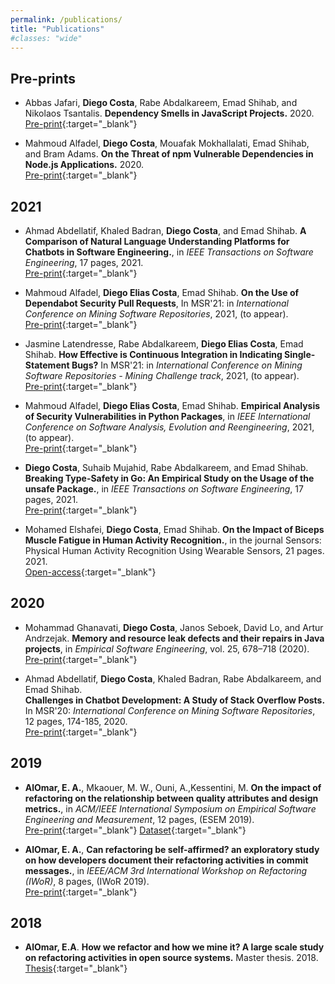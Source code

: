 ```yaml
---
permalink: /publications/
title: "Publications"
#classes: "wide"
---
```


## Pre-prints
	
- Abbas Jafari, **Diego Costa**, Rabe Abdalkareem, Emad Shihab, and Nikolaos Tsantalis.
	**Dependency Smells in JavaScript Projects.**
    2020.
    <br>
	<i class="fa fa-file-pdf"></i> [Pre-print](https://arxiv.org/abs/2010.14573){:target="_blank"}

- Mahmoud Alfadel, **Diego Costa**, Mouafak Mokhallalati, Emad Shihab, and Bram Adams.
	**On the Threat of npm Vulnerable Dependencies in Node.js Applications.**
    2020.
    <br>
	<i class="fa fa-file-pdf"></i> [Pre-print](https://arxiv.org/abs/2009.09019){:target="_blank"}

<!-- 5. Mahmoud Alfadel, **Diego Costa** and Emad Shihab.
	``Empirical analysis of security vulnerabilities in python packages''.
	Submitted to SANER'21: International Conference on Software Analysis, Evolution and Reengineering. 2020. -->

## 2021

- Ahmad Abdellatif, Khaled Badran, **Diego Costa**, and Emad Shihab.
	**A Comparison of Natural Language Understanding Platforms for Chatbots in Software Engineering.**,
    in *IEEE Transactions on Software Engineering*, 17 pages, 2021.
	<br>
	<i class="fa fa-file-pdf"></i> [Pre-print](https://www.researchgate.net/publication/351417230){:target="_blank"}

- Mahmoud Alfadel, **Diego Elias Costa**, Emad Shihab. 
  **On the Use of Dependabot Security Pull Requests**,
  In MSR'21: in *International Conference on Mining Software Repositories*, 2021, (to appear).
  <br> 
  <i class="fa fa-file-pdf"></i> [Pre-print](https://www.researchgate.net/publication/349641251){:target="_blank"}

- Jasmine Latendresse, Rabe Abdalkareem, **Diego Elias Costa**, Emad Shihab.
  **How Effective is Continuous Integration in Indicating Single-Statement Bugs?**
	In MSR'21: in *International Conference on Mining Software Repositories - Mining Challenge track*, 2021, (to appear).
   <br> 
   <i class="fa fa-file-pdf"></i> [Pre-print](https://www.researchgate.net/publication/349895921){:target="_blank"}


- Mahmoud Alfadel, **Diego Elias Costa**, Emad Shihab.
  **Empirical Analysis of Security Vulnerabilities in Python Packages**,
  in *IEEE International Conference on Software Analysis, Evolution and Reengineering*, 2021, (to appear).
  <br>
	<i class="fa fa-file-pdf"></i> [Pre-print](https://www.researchgate.net/publication/348392851){:target="_blank"}

- **Diego Costa**, Suhaib Mujahid, Rabe Abdalkareem, and Emad Shihab.
	**Breaking Type-Safety in Go: An Empirical Study on the Usage of the unsafe Package.**,
	in *IEEE Transactions on Software Engineering*, 17 pages, 2021.
	<br>
	<i class="fa fa-file-pdf"></i> [Pre-print](https://www.researchgate.net/publication/348973245){:target="_blank"}

- Mohamed Elshafei, **Diego Costa**, Emad Shihab.
	**On the Impact of Biceps Muscle Fatigue in Human Activity Recognition.**,
	in the journal Sensors: Physical Human Activity Recognition Using Wearable Sensors, 21 pages. 2021. 
	<br>
	<i class="fa fa-file-pdf"></i> [Open-access](https://www.mdpi.com/1424-8220/21/4/1070){:target="_blank"}




## 2020

- Mohammad Ghanavati, **Diego Costa**, Janos Seboek, David Lo, and Artur Andrzejak.
    **Memory and resource leak defects and their repairs in Java projects**, 
    in *Empirical Software Engineering*, vol. 25, 678–718 (2020).
    <br>
	<i class="fa fa-file-pdf"></i> [Pre-print](https://www.researchgate.net/publication/334709860){:target="_blank"}


- Ahmad Abdellatif, **Diego Costa**, Khaled Badran, Rabe Abdalkareem, and Emad Shihab.  
	**Challenges in Chatbot Development: A Study of Stack Overflow Posts.**
	In MSR'20: *International Conference on Mining Software Repositories*, 12 pages, 174-185, 2020.
	<br>
	<i class="fa fa-file-pdf" aria-hidden="true"></i> [Pre-print](https://www.researchgate.net/publication/339954158){:target="_blank"}


## 2019

- **AlOmar, E. A.**, Mkaouer, M. W., Ouni, A.,Kessentini, M.
    **On the impact of refactoring on the relationship between quality attributes and design metrics.**, 
    in *ACM/IEEE International Symposium on Empirical Software Engineering and Measurement*, 12 pages, (ESEM 2019). 
    <br>
	<i class="fa fa-file-pdf" aria-hidden="true"></i> [Pre-print](){:target="_blank"}
	<i class="fab fa-github" aria-hidden="true"></i> [Dataset](){:target="_blank"}

- **AlOmar, E. A.**,
  **Can refactoring be self-affirmed? an exploratory study on how developers document their refactoring activities in commit messages.**, in 
  *IEEE/ACM 3rd International Workshop on Refactoring (IWoR)*, 8 pages, (IWoR 2019).
  <br>
  <i class="fa fa-file-pdf" aria-hidden="true"></i> [Pre-print](){:target="_blank"}



## 2018

- **AlOmar, E.A**. 
	**How we refactor and how we mine it? A large scale study on refactoring activities in open source systems.**
	Master thesis. 2018. 
	<br>
	<i class="fa fa-file-pdf" aria-hidden="true"></i> [Thesis](https://scholarworks.rit.edu/cgi/viewcontent.cgi?article=10945&context=theses){:target="_blank"}

	


